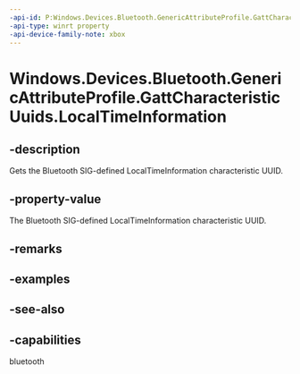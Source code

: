 ```yaml
---
-api-id: P:Windows.Devices.Bluetooth.GenericAttributeProfile.GattCharacteristicUuids.LocalTimeInformation
-api-type: winrt property
-api-device-family-note: xbox
---
```


<!-- Property syntax
public System.Guid LocalTimeInformation { get; }
-->

# Windows.Devices.Bluetooth.GenericAttributeProfile.GattCharacteristicUuids.LocalTimeInformation

## -description
Gets the Bluetooth SIG-defined LocalTimeInformation characteristic UUID.

## -property-value
The Bluetooth SIG-defined LocalTimeInformation characteristic UUID.

## -remarks

## -examples

## -see-also

## -capabilities
bluetooth

